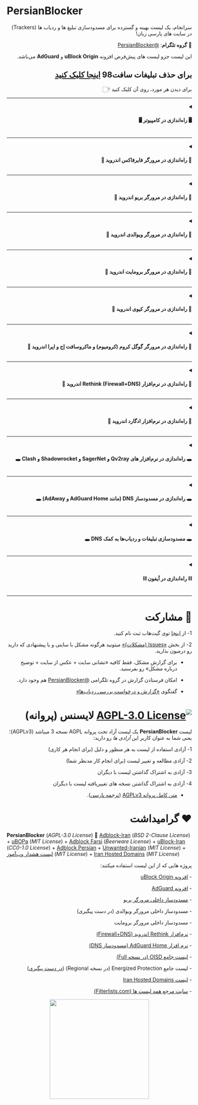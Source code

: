 # PersianBlocker

<div dir="rtl">
  
سرانجام، یک لیست بهینه و گسترده برای مسدودسازی تبلیغ ها و ردیاب ها (Trackers) در سایت های پارسی زبان!

🔔 **گروه تلگرام**: [@PersianBlocker](https://t.me/PersianBlocker)

این لیست جزو لیست های پیش‌فرض افزونه **uBlock Origin** و **AdGuard** می‌باشد.

## برای حذف تبلیغات سافت98 [اینجا کلیک کنید](https://github.com/MasterKia/PersianBlocker/issues/40)

برای دیدن هر مورد، روی آن کلیک کنید 👇🏻 
***

<details>
  <summary dir="rtl"><h4>🖥 راه‌اندازی در کامپیوتر 🖥</h4></summary>
  
۱- افزونه مسدودساز **uBlock Origin** رو با کلیک روی یکی از لینک های زیر نصب کنید:
  
🌟 مرورگر پیشنهادی = فایرفاکس، [چون این افزونه در فایرفاکس بهتر کار می‌کنه](https://github.com/gorhill/uBlock/wiki/uBlock-Origin-works-best-on-Firefox).
  
- [برای فایرفاکس](https://addons.mozilla.org/en-US/firefox/addon/ublock-origin/): روی دکمه آبی رنگ _Add to Firefox_ بزنید.
- [برای گوگل کروم (کرومیوم)، ماکروسافت اِج، بریو، اپرا و ویوالدی](https://chrome.google.com/webstore/detail/ublock-origin/cjpalhdlnbpafiamejdnhcphjbkeiagm): روی دکمه آبی رنگ _Add to Chrome_ بزنید.
  
⚠️ به علت محدود بودن سازوکار افزونه‌ها در مرورگر سافاری، امکان نصب این افزونه وجود ندارد. اما می‌تونید از فایرفاکس استفاده کنید.

✅ اگه زبان مرورگر شما «پارسی (Persian)» باشه، افزونه به صورت خودکار لیست رو براتون فعّال می‌کنه و _نیازی به انجام مرحله‌های بعدی نخواهید داشت_.
  
۲- برای فعّال‌سازی لیست، [اینجا کلیک کنید](https://subscribe.adblockplus.org/?location=https://raw.githubusercontent.com/MasterKia/PersianBlocker/main/PersianBlocker.txt&title=PersianBlocker) و در صفحه جدیدی که باز میشه بالا سمت راست گزینه «Subscribe (مشترک شدن)» رو بزنید تا لیست فعّال بشه.
  
- اگه روی لینک زدید و کار نکرد: در نوار بالا سمت راست مرورگر، روی آیکن قرمز رنگ **uBlock Origin** بزنید، روی دکمه چرخ‌دنده کلیک کنید و در صفحه باز شده به زبانه دوم «Filter lists (لیست فیلتر ها)» برید و بخش «Regions (مناطق)» رو باز کنید؛ اونجا تیکِ کنار لیست **IRN: PersianBlocker** رو بزنید و سپس بالای صفحه روی گزینه «Update now (بروزرسانی)» کلیک کنید تا لیست فعّال و بروز بشه.
  
✳️ این لیست با افزونه مسدودساز **AdGuard** هم سازگار است و برای فعّال‌سازی: در نوار بالا سمت راست مرورگر،‌ روی آیکن سبز رنگ **AdGuard** کلیک کنید و در بالا روی دکمه چرخ دنده بزنید، به بخش «Filters (فیلتر ها)» برید و روی گزینه «Language-Specific (مخصوص زبان)» بزنید، ازونجا لیست **Persian Blocker** رو پیدا کنید و تیک سمت راستش رو روشن کنید تا لیست فعّال بشه.

و پایان!
 
⚠️ اگر افزونه مسدودساز دیگه ای (مانند Adblock Plus) روی مرورگرتون دارید، حتماً غیرفعال یا حذفش کنید. چون داشتنِ چند افزونه مسدودساز به طور همزمان، باعث _تداخل_، _کاهش سرعت_ و _مسدودسازی اشتباه_ در سایت ها میشه. برخی مرورگر ها (مانند بریو و ویوالدی) _مسدودساز داخلی_ دارن، اونا رو هم حتماً خاموش کنید.

  
</details>

***

<details>
  <summary dir="rtl"><h4>📱 راه‌اندازی در مرورگر فایرفاکس اندروید 📱</h4></summary>

۱- مرورگر فایرفاکس رو [از F-Droid](https://f-droid.org/en/packages/org.mozilla.fennec_fdroid) یا [از Google Play Store](https://play.google.com/store/apps/details?id=org.mozilla.firefox) نصب کنید.
  
۲- توی فایرفاکس؛ سمت راست پایین یا بالای صفحه، روی _سه نقطه_ بزنید و گزینه «Add-ons (افزونه ها)» رو انتخاب کنید و بعد روی «Add-ons manager (مدیریت افزونه ها)» بزنید.

۳- در صفحه جدید افزونه uBlock Origin رو پیدا کنید؛ روی علامت بعلاوه (+) سمت راستش کلیک کنید و گزینه «Add (افزودن)» رو بزنید تا افزونه نصب و فعّال بشه.

✅ اگه زبان مرورگر شما «پارسی (Persian)» باشه، افزونه به صورت خودکار لیست رو براتون فعّال می‌کنه و _نیازی به انجام مرحله‌های بعدی نخواهید داشت_.

۴- برای فعّال‌سازی لیست، [اینجا کلیک کنید](https://subscribe.adblockplus.org/?location=https://raw.githubusercontent.com/MasterKia/PersianBlocker/main/PersianBlocker.txt&title=PersianBlocker) و در صفحه جدیدی که باز میشه بالا سمت راست گزینه «Subscribe (مشترک شدن)» رو بزنید تا لیست فعّال بشه.

- اگه روی لینک زدید و کار نکرد: * توی فایرفاکس سمت راست پایین یا بالای صفحه روی _سه نقطه_ بزنید؛ گزینه «Add-ons (افزونه ها)» رو انتخاب کنید و سپس روی **uBlock Origin** کلیک کنید. در صفحه جدید گزینه «Settings (تنظیمات)» رو بزنید؛ روی دکمه چرخ دنده «Open the dashboard (باز کردن داشبورد)» کلیک کنید و در صفحه باز شده به زبانه دوم یعنی «Filter lists (لیست فیلتر ها)» برید. بخش «Regions (مناطق)» رو باز کنید و ازونجا تیکِ کنار لیست **IRN: PersianBlocker** رو بزنید و سپس بالای صفحه روی گزینه «Update now (بروزرسانی)» کلیک کنید تا لیست فعّال و بروز بشه.
  
و پایان!
  
✳️ این لیست با افزونه مسدودساز **AdGuard** هم سازگار است و برای فعّال‌سازی: وارد تنظیمات AdGuard بشید، به بخش «Filters (فیلتر ها)» برید و روی گزینه «Language-Specific (مخصوص زبان)» بزنید، ازونجا لیست **Persian Blocker** رو پیدا کنید و تیک سمت راستش رو روشن کنید تا لیست فعّال بشه.

  
</details>

***

<details>
  <summary dir="rtl"><h4>📱 راه‌اندازی در مرورگر بریو اندروید 📱</h4></summary>
  
۱- برای فعّالسازی لیست در مسدودساز داخلی مرورگر بریو،‌ به این مسیر برید (توی قسمت آدرس سایت ها واردش کنید):
  
`brave://adblock`
 
و [طبق این تصویر](https://user-images.githubusercontent.com/17685483/184549564-409bb6f9-2c00-45e6-b22f-a34c365ccfdc.png)، لیست **IRN: PersianBlocker** رو فعّال کنید.
  
</details>

***

<details>
    <summary dir="rtl"><h4>📱 راه‌اندازی در مرورگر ویوالدی اندروید 📱</h4></summary>
  
⚠️ مسدودساز داخلی مرورگر ویوالدی از فیلتر های جاوااسکریپتی و برخی موارد دیگه پشتیبانی نمی‌کنه. با این حال شما می‌تونید به صورت دستی، لیست رو اضافه کنید:
 
https://raw.githubusercontent.com/MasterKia/PersianBlocker/main/PersianBlocker.txt
  
لیست **PersianBlocker** بزودی به لیست های پیش‌فرض این مرورگر افزوده خواهد شد. 
  
</details>

***

<details>
  <summary dir="rtl"><h4>📱 راه‌اندازی در مرورگر برومایت اندروید 📱</h4></summary>
  
⚠️ مسدودساز داخلی مرورگر برومایت، از فیلتر های CSS (برای پنهان کردن تبلیغات) و از فیلتر های جاوااسکریپتی و برخی موارد دیگه پشتیبانی نمی‌کنه. با این حال شما می‌تونید [به کمک این آموزش](https://github.com/xarantolus/filtrite#using-your-own-filter-lists)، یک لیست سازگار با برومایت بسازید.
  
لیستی برپایه **PersianBlocker** که کاربر @chromer030 برای برومایت درست کرده:

https://github.com/chromer030/filtrite/releases/latest/download/persian.dat
  
</details>

***

<details>
  <summary dir="rtl"><h4>📱 راه‌اندازی در مرورگر کیوی اندروید 📱</h4></summary>

⚠️ مرورگر کیوی برای اندروید از افزونه‌ها پشتیبانی میکنه اما با افزونه های مسدودساز [به خوبی سازگار نیست و مشکلاتی داره](https://github.com/uBlockOrigin/uAssets/issues/11438#issuecomment-1019771072).

با این حال شما می‌تونید افزونه رو روی این مرورگر نصب کنید و سپس بخش «راه‌اندازی در فایرفاکس اندروید» از مرحله ۴ رو دنبال کنید.
 
</details>

***

<details>
  <summary dir="rtl"><h4>📱 راه‌اندازی در مرورگر گوگل کروم (کرومیوم) و ماکروسافت اِج و اپرا اندروید 📱</h4></summary>

⚠️ به علت پشتیبانی نکردن کرومیوم اندروید از افزونه‌ها، امکان نصب افزونه مسدودساز در این مرورگر ها وجود ندارد و مرورگر فایرفاکس پیشنهاد می‌شود. اگر واقعاً به کرومیوم نیاز دارید، مرورگر کیوی اندروید از افزونه‌ها پشتیبانی می‌کند.  
  
</details>  

***
<details>
  <summary dir="rtl"><h4>📱 راه‌اندازی در نرم‌افزار Rethink (Firewall+DNS) اندروید 📱</h4></summary>
 
به کمک این نرم‌افزار شما می‌تونید دسترسی اینترنت همه برنامه‌های گوشی (یا فقط برنامه هایی که می‌خوایید) رو قطع کنید و فقط به برنامه‌هایی که نیاز دارید دسترسی اینترنت بدید. علاوه بر این، می‌تونید تا حدی جلوی تبلیغات و ردیاب ها رو به کمک مسدودسازی DNS بگیرید.
  
۱- این نرم‌افزار رو [از F-Droid](https://f-droid.org/en/packages/com.celzero.bravedns) یا [از Google Play Store](https://play.google.com/store/apps/details?id=com.celzero.bravedns) نصب کنید.

۲- توی نرم‌افزار، بالا سمت چپ روی بخش DNS بزنید و گزینه RethinkDNS رو انتخاب کنید. توی صفحه بعد روی علامت مداد جلوی گزینه RDNS Plus کلیک کنید و بعد دکمه Edit رو بزنید. توی صفحه جدید زبونه Advanced رو باز کنید و این عبارت رو جستجو کنید: «OISD» و بعد تیک سمت راستش رو بزنید و پایین صفحه گزینه Apply رو انتخاب کنید تا لیست جامع OISD Full که **PersianBlocker** هم شاملش میشه براتون فعّال بشه.
  
لیست **PersianBlocker** بزودی به لیست های پیش‌فرض این نرم‌افزار افزوده خواهد شد.
  
</details>

***

<details>
  <summary dir="rtl"><h4>📱 راه‌اندازی در نرم‌افزار ادگارد اندروید 📱</h4></summary>

این نرم‌افزار همانند Rethink می‌باشد با این تفاوت که ناآزاد و انحصاری (Proprietary) است یعنی هیچ‌کس حق بررسی کد های برنامه (Source Code) و پیدا کردن مشکلات امنیتی را ندارد. بنابراین پیشنهاد می‌کنیم از برنامه‌ای ناآزاد که قرار است همه ترافیک اینترنت شما را زیرنظر داشته باشد دوری کنید و در عوض از نرم‌افزار Rethink که نرم‌افزاری آزاد است و همگان می‌توانند کد های برنامه را ببینند و آن را آزادانه با دیگران به اشتراک بگذارند استفاده کنید.
  
برای فعّال‌سازی لیست در ادگارد اندروید، نسخه جدید این نرم‌افزار (از ۳.۶.۵۱ به بعد) رو بریزید و به مسیر زیر برید و [طبق این تصویر](https://user-images.githubusercontent.com/17685483/192210391-ebd1619d-3cc2-4743-9494-7f8846f9361a.png)، لیست **Persian Blocker** رو فعّال کنید:
  
_Settings => Content Blocking => Filters => Language-Specific_  
  
</details>  

***

<details>
  <summary dir="rtl"><h4>🕳 راه‌اندازی در نرم‌افزار های Qv2ray و SagerNet و Shadowrocket و Clash 🕳</h4></summary>

از لیست Iran Hosted Domains که شامل لیست **PersianBlocker** می‌شود و توسط کاربر @SamadiPour درست شده استفاده کنید:
  
https://github.com/SamadiPour/iran-hosted-domains/blob/main/README.fa.md
  
https://github.com/SamadiPour/iran-hosted-domains/releases/latest
  
</details>  

***

<details>
  <summary dir="rtl"><h4>🕳 راه‌اندازی در مسدودساز DNS (مانند AdGuard Home و AdAway) 🕳</h4></summary>


از لیست **PersianBlockerHosts** (برگرفته از لیست PersianBlocker) استفاده کنید:

https://raw.githubusercontent.com/MasterKia/PersianBlocker/main/PersianBlockerHosts.txt  
  
</details>

***

<details>
  <summary dir="rtl"><h4>🕳 مسدودسازی تبلیغات و ردیاب‌ها به کمک DNS 🕳</h4></summary>

مرورگر های گوگل کروم و فایرفاکس کامپیوتر و گوگل کروم اندروید از قابلیت DNS over HTTPS (DoH یا همان Secure DNS) پشتیبانی می‌کنند و اندروید هم از قابلیت DNS over TLS (DoT) پشتیبانی می‌کند که البته در ایران مسدود می‌باشد. به کمک این قابلیت شما می‌توانید کاری کنید که مرورگر و نرم‌افزار های دیگر گمان کنند که سایت های تبلیغات و ردیاب اصلاً وجود خارجی ندارند.
  
⚠️ به هیچ وجه از این قابلیت _در کنار_ افزونه‌های مسدودساز مانند uBlock Origin استفاده نکنید چون باعث تداخل و مسدودسازی اشتباه می‌شود.  
  
  
- آدرس DoH (به همراه لیست جامع OISD Full که شامل **PersianBlockerHosts** هم می‌شود):  
  
https://basic.rethinkdns.com/1:IAAgAA==
  
- آدرس DoT (به همراه لیست جامع OISD Full که شامل **PersianBlockerHosts** هم می‌شود):  
  
1-eaacaaa.max.rethinkdns.com
  
- [آدرس DNS رمزگذاری نشده](https://kb.controld.com/en/3rd-party-filters) برای تنظیم روی مودم و روتر (به همراه لیست جامع OISD Full که شامل **PersianBlockerHosts** هم می‌شود):
  
76.76.2.32
  
76.76.10.32
  
برای افزودن لیست های دیگر و ساخت DNS دلخواه خودتان می‌توانید به سایت زیر بروید:
  
https://basic.rethinkdns.com
  
  
</details>

***

<details>
  <summary dir="rtl"><h4>⛓ راه‌اندازی در آیفون ⛓</h4></summary>

تا جایی که میدونم توی آیفون _هیچ راهی_ برای نصب افزونه‌های مسدودساز در سافاری یا حتی فایرفاکس وجود نداره.  
  
</details>

***

# 🤝 مشارکت
1- از [اینجا](https://github.com/signup) توی گیت‌هاب ثبت نام کنید.

2- از بخش [«Issues (مشکلات)»](https://github.com/MasterKia/PersianBlocker/issues/new) میتونید هرگونه مشکل با سایتی و یا پیشنهادی که دارید رو درمیون بذارید.
* برای گزارش مشکل، فقط کافیه «نشانی سایت + عکس از سایت + توضیح درباره مشکل» رو بفرستید.
* امکان فرستادن گزارش در گروه تلگرامی [@PersianBlocker](https://t.me/PersianBlocker) هم وجود دارد.

* گفتگوی [«گزارش و درخواست بررسی ردیاب‌ها»](https://github.com/MasterKia/PersianBlocker/discussions/70)  
  

#  [![AGPL-3.0 License](https://img.shields.io/github/license/MasterKia/PersianBlocker)](https://www.gnu.org/licenses/agpl-3.0.en.html) لایسنس (پروانه)

لیست **PersianBlocker** یک لیست آزاد تحت پروانه AGPL نسخه 3 میباشد (AGPLv3)؛ یعنی شما به عنوان کاربر این _آزادی ها_ رو دارید:

1- آزادی استفاده از لیست به هر منظور و دلیل (برای انجام هر کاری)

2- آزادی مطالعه و تغییر لیست (برای انجام کار مدنظر شما)

3- آزادی به اشتراک گذاشتن لیست با دیگران

4- آزادی به اشتراک گذاشتن نسخه های تغییریافته لیست با دیگران

* [متن کامل پروانه AGPLv3](https://www.gnu.org/licenses/agpl-3.0.en.html) ([ترجمه پارسی](https://lists.gnu.org/archive/html/www-fa-general/2013-02/msg00001.html)).

  
 # ❤️ گرامیداشت
 
 </div>
 
**PersianBlocker** (_AGPL-3.0 License_) 🤝 [Adblock-Iran](https://github.com/farrokhi/adblock-iran) (_BSD 2-Clause License_) + [uBOPa](https://github.com/nimasaj/uBOPa/) (_MIT License_) + [Adblock Farsi](https://github.com/SlashArash/adblockfa) (_Beerware License_) + [uBlock-Iran](https://github.com/mboveiri/ublock-iran) (_CC0-1.0 License_) + [Adblock Persian](https://ideone.com/K452p) + [Unwanted-Iranian](https://github.com/DRSDavidSoft/additional-hosts/blob/master/domains/blacklist/unwanted-iranian.txt) (_MIT License_) + [لیست هشدار وب‌آموز](https://webamoozcom.github.io/warning-list/) (_MIT License_) + [Iran Hosted Domains](https://github.com/SamadiPour/iran-hosted-domains) (_MIT License_)

<div dir="rtl">
  
پروژه هایی که از این لیست استفاده میکنند:

  
\- [افزونه uBlock Origin](https://github.com/gorhill/uBlock/blob/master/assets/assets.json#L482)

\- [افزونه AdGuard](https://github.com/AdguardTeam/FiltersRegistry/tree/master/filters/ThirdParty/filter_235_PersianBlocker)

\- [مسدودساز داخلی مرورگر بریو](https://github.com/brave/adblock-resources/blob/master/filter_lists/regional.json#L203)

\- مسدودساز داخلی مرورگر ویوالدی (در دست پیگیری)

\- مسدودساز داخلی مرورگر برومایت

\- [نرم‌افزار Rethink اندروید (Firewall+DNS)](https://github.com/serverless-dns/blocklists/blob/main/blocklistConfig.json#L1556)


\- [نرم افزار AdGuard Home (مسدودساز DNS)](https://github.com/AdguardTeam/HostlistsRegistry/tree/main/filters/regional/filter_19_IRN_PersianBlocker)

\- [لیست جامع OISD (در نسخه Full)](https://oisd.nl/includedlists/full)

\- لیست جامع Energized Protection (در نسخه Regional) ([در دست پیگیری](https://github.com/EnergizedProtection/block/pull/926))

\- [لیست Iran Hosted Domains](https://github.com/SamadiPour/iran-hosted-domains#source)

\- [سایت مرجع همه لیست ها (Filterlists.com)](https://filterlists.com/lists/persianblocker-official-regional-persianiranian-domains-and-cosmetic-blocklist)

  
</div>  

  
<p align="center">
  
<img src="https://user-images.githubusercontent.com/17685483/192322452-e9a8d712-d4cb-4d80-8607-7da93b509aef.png" height="270" width="270">
  
  
</p>  
